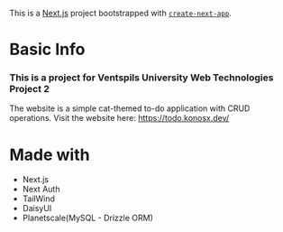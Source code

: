 This is a [Next.js](https://nextjs.org/) project bootstrapped with [`create-next-app`](https://github.com/vercel/next.js/tree/canary/packages/create-next-app).

# Basic Info

### This is a project for Ventspils University Web Technologies Project 2
The website is a simple cat-themed to-do application with CRUD operations.
Visit the website here: https://todo.konosx.dev/

# Made with
- Next.js
- Next Auth
- TailWind
- DaisyUI
- Planetscale(MySQL - Drizzle ORM)
